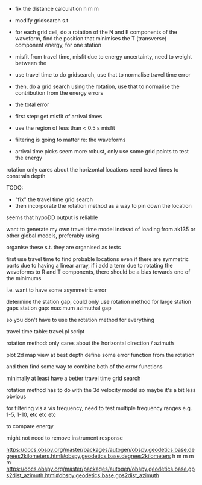 - fix the distance calculation h m m 
- modify gridsearch s.t
- for each grid cell, do a rotation of the N and E components of the waveform, find the position that minimises the T (transverse) component energy, for one station

- misfit from travel time, misfit due to energy uncertainty, need to weight between the

- use travel time to do gridsearch, use that to normalise travel time error

- then, do a grid search using the rotation, use that to normalise the contribution from the energy errors

- the total error 

- first step: get misfit of arrival times
- use the region of less than < 0.5 s misfit 

- filtering is going to matter re: the waveforms

- arrival time picks seem more robust, only use some grid points to test the energy
 

rotation only cares about the horizontal locations 
need travel times to constrain depth 



TODO:
- "fix" the travel time grid search
- then incorporate the rotation method as a way to pin down the location 

seems that hypoDD output is reliable

want to generate my own travel time model instead of loading from ak135 or other global models, preferably using 


organise these s.t. they are organised as tests 


first use travel time to find probable locations
even if there are symmetric parts due to having a linear array, if i add a term due to rotating the waveforms to R and T components, there should be a bias towards one of the minimums 

i.e. want to have some asymmetric error 

determine the station gap, could only use rotation method for large station gaps 
station gap: maximum azimuthal gap 

so you don't have to use the rotation method for everything 

travel time table: travel.pl script 


rotation method: only cares about the horizontal direction / azimuth 

plot 2d map view at best depth
define some error function from the rotation

and then find some way to combine both of the error functions 

minimally at least have a better travel time grid search

rotation method has to do with the 3d velocity model so maybe it's a bit less obvious 

for filtering vis a vis frequency, need to test multiple frequency ranges e.g. 1-5, 1-10, etc etc etc

to compare energy 

might not need to remove instrument response 



https://docs.obspy.org/master/packages/autogen/obspy.geodetics.base.degrees2kilometers.html#obspy.geodetics.base.degrees2kilometers
h m m m m
https://docs.obspy.org/master/packages/autogen/obspy.geodetics.base.gps2dist_azimuth.html#obspy.geodetics.base.gps2dist_azimuth




